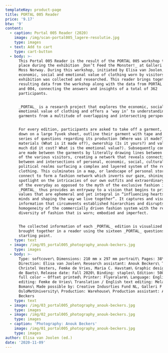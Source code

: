 ```yaml
---
templateKey: product-page
title: PORTAL 005 Reader
price: '9.17'
btw: '9'
content:
  - caption: Portal 005 Reader (2020)
    image: /img/scan-portal005_lagere-resolutie.jpg
    type: images
  - text: Add to cart
    type: cart-button
  - body: >-
      This Portal 005 Reader is the result of the PORTAL 005 workshop that took
      place during the exhibition _Don’t Feed the Monster!_ at Galleri F 15,
      Moss Norway. During this workshop, initiated by Elisa van Joolen, the
      economic, social and emotional value of clothing worn by visitors of the
      exhibition was collected and researched. This reader brings together the
      resulting data from the workshop along with the data from PORTAL 001, 002
      and 004, connecting the answers and insights of a total of 362
      participants.  


      _PORTAL_ is a research project that explores the economic, social and
      emotional value of clothing and offers a ‘way in’ to understanding
      garments from a multitude of overlapping and intersecting perspectives. 


      For every edition, participants are asked to take off a garment, lay it
      down on a large Tyvek sheet, outline their garment with tape and answer a
      series of questions regarding its production (Where was it made?),
      materials (What is it made of?), ownership (Is it yours?) and value (How
      much did it cost? What is the emotional value?). Subsequently connections
      are made between the garments by literally drawing lines between the items
      of the various visitors, creating a network that reveals connections
      between and intersections of personal, economic, social, cultural and
      political realms surfacing a complex and layered system of the reality of
      clothing. This culminates in a map, or landscape of personal stories that
      connect to form a fashion network which inverts our gaze, shining a
      spotlight on the intricacies of our own outfits and extraordinary aspects
      of the everyday as opposed to the myth of the exclusive fashion image.
      _PORTAL_ thus provides an entryway to a vision that begins to prioritise
      values that are ephemeral and yet integral in “influencing hearts and
      minds and shaping the way we live together”. It captures and visualises
      information that circumvents established hierarchies and disrupts the
      homogeneity of the commercially driven fashion system with the refreshing
      diversity of fashion that is worn; embodied and imperfect. 


      The collected information of each _PORTAL_ edition is visualized and
      brought together in a reader using the sixteen _PORTAL_ questions as their
      starting point.
    type: text
  - image: /img/05_portal005_photography_anouk-beckers.jpg
    type: images
  - body: >-
      Type: softcover\ Dimensions: 210 mm x 297 mm portrait\ Pages: 38\ Art
      Direction: Elisa van Joolen\ Research assistant: Anouk Beckers\ Text:
      Christel Vesters, Femke de Vries, Maria C. Havstam\ Graphic design: Bart
      de Baets\ Release date: Fall 2020\ Binding: staples\ Edition: 500\ Color:
      full color – Offset printed\ Printer: Flyeralarm\ Language: English\ Text
      editing: Femke de Vries\ Translation / English text editing: Melanie
      Bomans\ Made possible by: Creative Indusrties Fund NL, Galleri F 15,
      OsloMetUniversity\ Production: Warehouse\ Production assistant: Anouk
      Beckers
    type: text
  - image: /img/03_portal005_photography_anouk-beckers.jpg
    type: images
  - image: /img/02_portal005_photography_anouk-beckers.jpg
    type: images
  - caption: 'Photography: Anouk Beckers'
    image: /img/01_portal005_photography_anouk-beckers.jpg
    type: images
author: Elisa van Joolen (ed.)
date: '2020-11-09'
---
```


